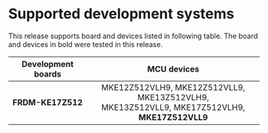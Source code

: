 # Supported development systems

This release supports board and devices listed in following table. The board and devices in bold were tested in this release.

|Development boards|MCU devices|
|:--:              |:--:       |
|**FRDM-KE17Z512**|MKE12Z512VLH9, MKE12Z512VLL9, MKE13Z512VLH9,<br/> MKE13Z512VLL9, MKE17Z512VLH9, **MKE17Z512VLL9**<br/>|
